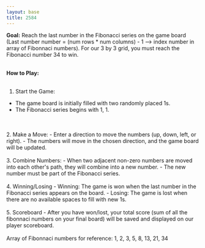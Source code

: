 ```yaml
---
layout: base
title: 2584
---
```


<body>
<b>Goal:</b> Reach the last number in the Fibonacci series on the game board (Last number number = (num rows * num columns) - 1 --> index number in array of Fibonnaci numbers). For our 3 by 3 grid, you must reach the Fibonacci number 34 to win. 

<br>
<br>

<b>How to Play:</b>
<br>
<br>
1. Start the Game:
- The game board is initially filled with two randomly placed 1s.
- The Fibonacci series begins with 1, 1.
<br>
<br>
2. Make a Move:
- Enter a direction to move the numbers (up, down, left, or right).
- The numbers will move in the chosen direction, and the game board will be updated.
<br>
<br>
3. Combine Numbers:
- When two adjacent non-zero numbers are moved into each other's path, they will combine into a new number.
- The new number must be part of the Fibonacci series.
<br>
<br>
4. Winning/Losing 
- Winning: The game is won when the last number in the Fibonacci series appears on the board. 
- Losing: The game is lost when there are no available spaces to fill with new 1s.
<br>
<br>
5. Scoreboard
- After you have won/lost, your total score (sum of all the fibonnaci numbers on your final board) will be saved and displayed on our player scoreboard. 
<br>
<br>
Array of Fibonnaci numbers for reference: 1, 2, 3, 5, 8, 13, 21, 34
</body>
